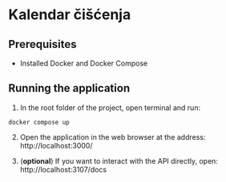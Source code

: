 # Kalendar čišćenja

## Prerequisites

- Installed Docker and Docker Compose

## Running the application

1. In the root folder of the project, open terminal and run:

```
docker compose up
```

2. Open the application in the web browser at the address: http://localhost:3000/

3. (**optional**) If you want to interact with the API directly, open: http://localhost:3107/docs
